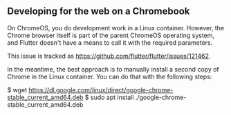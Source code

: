 ## Developing for the web on a Chromebook

On ChromeOS, you do development work in a Linux container.
However, the Chrome browser itself is part of the
parent ChromeOS operating system,
and Flutter doesn't have a means to call it with the required parameters.

This issue is tracked as <https://github.com/flutter/flutter/issues/121462>.

In the meantime, the best approach is to manually install a second copy of
Chrome in the Linux container. You can do that with the following steps:

$ wget <https://dl.google.com/linux/direct/google-chrome-stable_current_amd64.deb>
$ sudo apt install ./google-chrome-stable_current_amd64.deb
